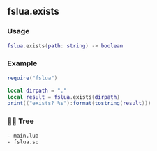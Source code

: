 ## fslua.exists
### Usage
```lua
fslua.exists(path: string) -> boolean
```
### Example
```lua
require("fslua")

local dirpath = "."
local result = fslua.exists(dirpath)
print(("exists? %s"):format(tostring(result)))
```
### 🌲🌳 Tree
```
- main.lua
- fslua.so
```
